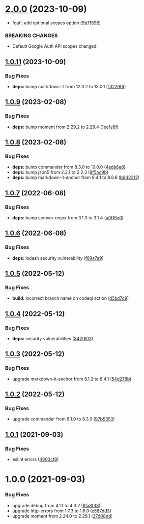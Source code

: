 # [2.0.0](https://github.com/Financial-Times/dj-sheet-reader/compare/v1.0.11...v2.0.0) (2023-10-09)


* feat!: add optional scopes option ([9b71596](https://github.com/Financial-Times/dj-sheet-reader/commit/9b715967bb338b903b43d8daa66d66bf1c2d1d9a))


### BREAKING CHANGES

* Default Google Auth API scopes changed

## [1.0.11](https://github.com/Financial-Times/dj-sheet-reader/compare/v1.0.10...v1.0.11) (2023-10-09)


### Bug Fixes

* **deps:** bump markdown-it from 12.3.2 to 13.0.1 ([13229f6](https://github.com/Financial-Times/dj-sheet-reader/commit/13229f6b7bac6751abfc5457e92147db6c2e8031))

## [1.0.9](https://github.com/Financial-Times/dj-sheet-reader/compare/v1.0.8...v1.0.9) (2023-02-08)


### Bug Fixes

* **deps:** bump moment from 2.29.2 to 2.29.4 ([1ee1e8f](https://github.com/Financial-Times/dj-sheet-reader/commit/1ee1e8fae87e2f1097e344e5bd0ce7ee7de74eb7))

## [1.0.8](https://github.com/Financial-Times/dj-sheet-reader/compare/v1.0.7...v1.0.8) (2023-02-08)


### Bug Fixes

* **deps:** bump commander from 8.3.0 to 10.0.0 ([4edb6e8](https://github.com/Financial-Times/dj-sheet-reader/commit/4edb6e849b7d19f7f03978ce69a4013191ec8666))
* **deps:** bump json5 from 2.2.1 to 2.2.3 ([8f5ac9b](https://github.com/Financial-Times/dj-sheet-reader/commit/8f5ac9b743c673bbe6ef3ade06756aee6beaf318))
* **deps:** bump markdown-it-anchor from 8.4.1 to 8.6.6 ([b6423f2](https://github.com/Financial-Times/dj-sheet-reader/commit/b6423f2edfe444c95e151230744830b322d47549))

## [1.0.7](https://github.com/Financial-Times/dj-sheet-reader/compare/v1.0.6...v1.0.7) (2022-06-08)


### Bug Fixes

* **deps:** bump semver-regex from 3.1.3 to 3.1.4 ([a0f16e0](https://github.com/Financial-Times/dj-sheet-reader/commit/a0f16e0f886e7a0e3ccc335708faef698aaa84b9))

## [1.0.6](https://github.com/Financial-Times/dj-sheet-reader/compare/v1.0.5...v1.0.6) (2022-06-08)


### Bug Fixes

* **deps:** lodash security vulnerability ([f89a7a9](https://github.com/Financial-Times/dj-sheet-reader/commit/f89a7a9c94af1c81ae56d7ec4c0c6efb534921d9))

## [1.0.5](https://github.com/Financial-Times/dj-sheet-reader/compare/v1.0.4...v1.0.5) (2022-05-12)


### Bug Fixes

* **build:** incorrect branch name on codeql action ([d5bd7c9](https://github.com/Financial-Times/dj-sheet-reader/commit/d5bd7c9ce8afb62e19bc103b540408e1f825c965))

## [1.0.4](https://github.com/Financial-Times/dj-sheet-reader/compare/v1.0.3...v1.0.4) (2022-05-12)


### Bug Fixes

* **deps:** security vulnerabilities ([842f603](https://github.com/Financial-Times/dj-sheet-reader/commit/842f603594c2bf98d59d4e2138ceada60b36f565))

## [1.0.3](https://github.com/Financial-Times/dj-sheet-reader/compare/v1.0.2...v1.0.3) (2022-05-12)


### Bug Fixes

* upgrade markdown-it-anchor from 8.1.2 to 8.4.1 ([54d278b](https://github.com/Financial-Times/dj-sheet-reader/commit/54d278bb959c6bc6b5a655d9d4fa7b37f34e96d8))

## [1.0.2](https://github.com/Financial-Times/dj-sheet-reader/compare/v1.0.1...v1.0.2) (2022-05-12)


### Bug Fixes

* upgrade commander from 8.1.0 to 8.3.0 ([97b5353](https://github.com/Financial-Times/dj-sheet-reader/commit/97b53535d9b2127b05f16b70a8038d2e6f29287f))

## [1.0.1](https://github.com/Financial-Times/dj-sheet-reader/compare/v1.0.0...v1.0.1) (2021-09-03)


### Bug Fixes

* eslint errors ([4803cf8](https://github.com/Financial-Times/dj-sheet-reader/commit/4803cf8a1390945d14ac72014e4498470573ae26))

# 1.0.0 (2021-09-03)


### Bug Fixes

* upgrade debug from 4.1.1 to 4.3.2 ([9fa8f38](https://github.com/Financial-Times/dj-sheet-reader/commit/9fa8f385fad751fef097d83a3f273fd1a809f323))
* upgrade http-errors from 1.7.3 to 1.8.0 ([e587dd3](https://github.com/Financial-Times/dj-sheet-reader/commit/e587dd35640ee90c98e122bf2d4e4a041251c6a0))
* upgrade moment from 2.24.0 to 2.29.1 ([27d08dd](https://github.com/Financial-Times/dj-sheet-reader/commit/27d08dd3e1ea7f45a6652276ae825bec3e292f57))
